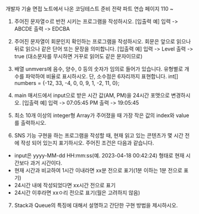 개발자 기술 면접 노트에서 나온 코딩테스트 준비 전략 파트 연습
페이지 110 ~
1. 주어진 문자열ㅇ르 반전 시키는 프로그램을 작성하시오.
[입출력 예]
입력 -> ABCDE
출력 -> EDCBA

2. 주어진 문자열이 회문인지 확인하는 프로그램을 작성하시오. 회문은 앞으로 읽으나 뒤로 읽으나 같은 단어 또는 문장을 의미합니다. 
[입출력 예]
입력 -> Level
출력 -> true
(대소문자를 무시하면 거꾸로 읽어도 같은 문자이므로)

3. 배열 unmvers에 음수, 양수, 0 등의 숫자가 임의로 들어가 있습니다. 유형별로 개수를 파악하여 비율로 표시하시오. 단, 소수점은 6자리까지 표현합니다.
int[] numbers = {-12, 33, -4, 0, 0, 9, 1, -2, 11, 0};

4. main 매서드에서 input으로 받은 시간 값(AM, PM)을 24시간 포맷으로 변경하시오.
[입출력 예]
입력 -> 07:05:45 PM
출력 -> 19:05:45

5. 최소 10개 이상의 integer형 Array가 주어졌을 때 가장 작은 값의 index와 value를 출력하시오.

6.  SNS 기능 구현을 하는 프로그램을 작성할 때, 현재 읽고 있는 콘텐츠가 몇 시간 전에 작성 되어 있는지 표기하시오. 주어진 조건은 다음과 같습니다.
- input은 yyyy-MM-dd HH:mm:ss(예. 2023-04-18 00:42:24) 형태로 현재 시간보다 과거 시간이다.
- 현재 시간과 비교하여 1시간 이내라면 xx분 전으로 표기(1분 이하는 1분 전으로 표기)
- 24시간 내에 작성되었다면 xx시간 전으로 표기
- 24시간 이후라면 xxㅇ리 전으로 표기(월은 고려하지 않음)

7. Stack과 Queue의 특징에 대해서 설명하고 간단한 구현 방법을 제시하시오.


